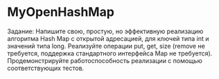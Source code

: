 # MyOpenHashMap
 
Задание: Напишите свою, простую, но эффективную реализацию алгоритма Hash Map с открытой адресацией, для ключей типа int и значений типа long. 
Реализуйте операции put, get, size (remove не требуется, поддержка стандартного интерфейса Map не требуется).
Продемонстрируйте работоспособность реализации с помощью соответствующих тестов.